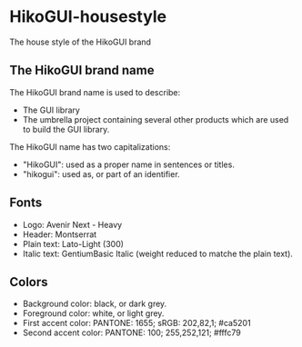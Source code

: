 HikoGUI-housestyle
=================
The house style of the HikoGUI brand

The HikoGUI brand name
----------------------
The HikoGUI brand name is used to describe:
 * The GUI library
 * The umbrella project containing several other products
   which are used to build the GUI library.

The HikoGUI name has two capitalizations:
 * "HikoGUI": used as a proper name in sentences or titles.
 * "hikogui": used as, or part of an identifier.

Fonts
-----
 - Logo: Avenir Next - Heavy
 - Header: Montserrat
 - Plain text: Lato-Light (300)
 - Italic text: GentiumBasic Italic (weight reduced to matche the plain text).

Colors
------
 - Background color: black, or dark grey.
 - Foreground color: white, or light grey.
 - First accent color: PANTONE: 1655; sRGB: 202,82,1; #ca5201
 - Second accent color: PANTONE: 100; 255,252,121; #fffc79

